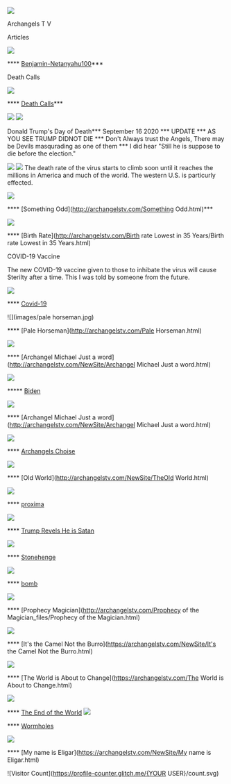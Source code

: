 
![](images/logo_main.png)


Archangels  T V

Articles

![](images/netanyahu-head.jpg)

**** [Benjamin-Netanyahu100](http://archangelstv.com/NewSite/Benjamin-Netanyahu100.html)***

Death Calls

![](images/deathhood1.jpg) 

**** [Death Calls](http://archangelstv.com/NewSite/DeathCalls(1).html)***


![](images/trumpp.jpg) ![](images/trumppp1.jpg)

Donald Trump's Day of Death*** September 16 2020 *** UPDATE ***
AS YOU SEE TRUMP DIDNOT DIE *** Don't Always trust the Angels, 
There may be Devils masqurading as one of them *** I did hear
"Still he is suppose to die before the election."

![](images/western.jpg)  ![](images/west2.jpg)
The death rate of the virus starts to climb soon until it reaches the millions in America and much of the world.
The western U.S. is particurly effected. 




![](images/yosemity.jpg)

**** [Something Odd](http://archangelstv.com/Something Odd.html)***


![](images/muertos-child.jpg)

**** [Birth Rate](http://archangelstv.com/Birth rate Lowest in 35 Years/Birth rate Lowest in 35 Years.html)

COVID-19 Vaccine

The new COVID-19 vaccine given to those to inhibate the virus will cause Sterilty after a time. This I was told by someone from the future.

![](images/lion9.jpg)

**** [Covid-19](http://archangelstv.com/Covid-19/Covie-19.html)

![](images/pale horseman.jpg)

**** [Pale Horseman](http://archangelstv.com/Pale Horseman.html)


![](images/stmich.jpg)

**** [Archangel Michael Just a word](http://archangelstv.com/NewSite/Archangel Michael Just a word.html)

![](images/biden5.jpg)

***** [Biden](http://archangelstv.com/NewSite/Biden.html)

![](images/hourglass2.jpg)

**** [Archangel Michael Just a word](http://archangelstv.com/NewSite/Archangel Michael Just a word.html)

![](images/warren1.jpg)

**** [Archangels Choise](http://archangelstv.com/NewSite/Warren4.html)

![](images/user3_bg.png)

**** [Old World](http://archangelstv.com/NewSite/TheOld World.html)

![](images/proxmi.jpg)

**** [proxima](http://archangelstv.com/NewSite/Proxima.html)

![](images/image001.jpg)

**** [Trump Revels He is Satan](http://archangelstv.com/Satan/Satan.html)

![](images/stone11.jpg)

**** [Stonehenge](http://archangelstv.com/NewSite/Stoneheng/index.html)

![](images/Belicamp4.jpg)    

**** [bomb](http://archangelstv.com/NewSite/bomb/bomb.html)

![](images/belicamp.jpg)

**** [Prophecy Magician](http://archangelstv.com/Prophecy of the Magician_files/Prophecy of the Magician.html)

![](images/camel1.jpg)

**** [It's the Camel Not the Burro](https://archangelstv.com/NewSite/It's the Camel Not the Burro.html)

![](images/user3_bg.png)

**** [The World is About to Change](https://archangelstv.com/The World is About to Change.html)

![](images/end6.jpg)

**** [The End of the World](https://archangelstv.com/ANewSiteFile/TheEndoftheWorld/index.html)
![](images/What-is-a-Wormhole.jpg)
  
**** [Wormholes](http://archangelstv.com/NewSite/Wormholes/index.html)

![](images/8.jpg)

**** [My name is Eligar](https://archangelstv.com/NewSite/My name is Eligar.html)

![Visitor Count](https://profile-counter.glitch.me/{YOUR USER}/count.svg)

